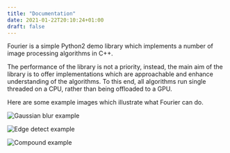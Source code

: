 ```yaml
---
title: "Documentation"
date: 2021-01-22T20:10:24+01:00
draft: false
---
```


Fourier is a simple Python2 demo library which implements a number of image processing algorithms in C++. 

The performance of the library is not a priority, instead, the main aim of the library is to offer implementations which are approachable and enhance understanding of the algorithms. To this end, all algorithms run single threaded on a CPU, rather than being offloaded to a GPU.

Here are some example images which illustrate what Fourier can do.

![Gaussian blur example](/examples/fourier_example1.jpeg)

![Edge detect example](/examples/fourier_example2.jpg)

![Compound example](/examples/fourier_example3.jpeg)
